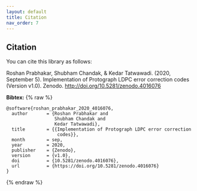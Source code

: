 ```yaml
---
layout: default
title: Citation
nav_order: 7
---
```


## Citation

You can cite this library as follows:

Roshan Prabhakar, Shubham Chandak, & Kedar Tatwawadi. (2020, September 5). Implementation of Protograph LDPC error correction codes (Version v1.0). Zenodo. http://doi.org/10.5281/zenodo.4016076

**Bibtex:**
{% raw %}
```
@software{roshan_prabhakar_2020_4016076,
  author       = {Roshan Prabhakar and
                  Shubham Chandak and
                  Kedar Tatwawadi},
  title        = {{Implementation of Protograph LDPC error correction
                   codes}},
  month        = sep,
  year         = 2020,
  publisher    = {Zenodo},
  version      = {v1.0},
  doi          = {10.5281/zenodo.4016076},
  url          = {https://doi.org/10.5281/zenodo.4016076}
}
```
{% endraw %}
